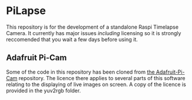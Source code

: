# PiLapse

This repository is for the development of a standalone Raspi Timelapse Camera. It currently has major issues *including* licensing so it is strongly reccomended that you wait a few days before using it.

## Adafruit Pi-Cam
Some of the code in this repository has been cloned from [the Adafruit-Pi-Cam](https://github.com/adafruit/adafruit-pi-cam) repository. The licence there applies to several parts of this software relating to the displaying of live images on screen. A copy of the licence is provided in the yuv2rgb folder.
